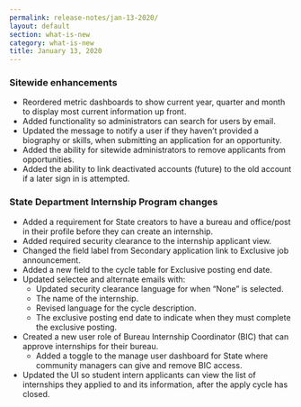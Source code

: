 ```yaml
---
permalink: release-notes/jan-13-2020/
layout: default
section: what-is-new
category: what-is-new
title: January 13, 2020
---
```


### Sitewide enhancements

- Reordered metric dashboards to show current year, quarter and month to display most current information up front.
- Added functionality so administrators can search for users by email.
- Updated the message to notify a user if they haven’t provided a biography or skills, when submitting an application for an opportunity.
- Added the ability for sitewide administrators to remove applicants from opportunities.
- Added the ability to link deactivated accounts (future) to the old account if a later sign in is attempted.

### State Department Internship Program changes

- Added a requirement for State creators to have a bureau and office/post in their profile before they can create an internship.
- Added required security clearance to the internship applicant view.
- Changed the field label from Secondary application link to Exclusive job announcement.
- Added a new field to the cycle table for Exclusive posting end date.
- Updated selectee and alternate emails with:
  - Updated security clearance language for when “None” is selected.
  - The name of the internship.
  - Revised language for the cycle description.
  - The exclusive posting end date to indicate when they must complete the exclusive posting.
- Created a new user role of Bureau Internship Coordinator (BIC) that can approve internships for their bureau.
  - Added a toggle to the manage user dashboard for State where community managers can give and remove BIC access.
- Updated the UI so student intern applicants can view the list of internships they applied to and its information, after the apply cycle has closed.
